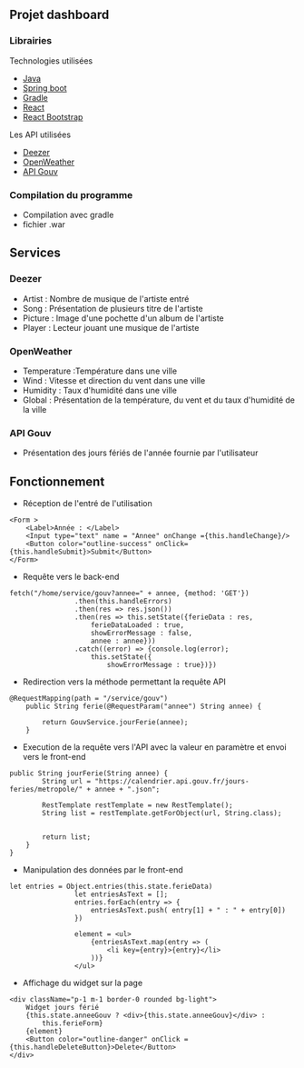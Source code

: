 ## Projet dashboard

### Librairies

Technologies utilisées

- [Java](https://fr.wikipedia.org/wiki/Java_\(technique\))
- [Spring boot](https://spring.io/projects/spring-boot)
- [Gradle](https://gradle.org)
- [React](https://fr.reactjs.org/)
- [React Bootstrap](https://react-bootstrap.github.io/getting-started/introduction)

Les API utilisées
- [Deezer](https://developers.deezer.com/api)
- [OpenWeather](https://openweathermap.org/api)
- [API Gouv](https://api.gouv.fr/les-api/jours-feries)


### Compilation du programme

- Compilation avec gradle
- fichier .war

## Services

### Deezer

- Artist : Nombre de musique de l'artiste entré
- Song : Présentation de plusieurs titre de l'artiste
- Picture : Image d'une pochette d'un album de l'artiste
- Player : Lecteur jouant une musique de l'artiste

### OpenWeather

- Temperature :Température dans une ville
- Wind : Vitesse et direction du vent dans une ville
- Humidity : Taux d'humidité dans une ville
- Global : Présentation de la température, du vent et du taux d'humidité de la ville 

### API Gouv

- Présentation des jours fériés de l'année fournie par l'utilisateur

## Fonctionnement

- Réception de l'entré de l'utilisation
```
<Form >
    <Label>Année : </Label>
    <Input type="text" name = "Annee" onChange ={this.handleChange}/>
    <Button color="outline-success" onClick={this.handleSubmit}>Submit</Button>
</Form>
```
- Requête vers le back-end
```
fetch("/home/service/gouv?annee=" + annee, {method: 'GET'})
                .then(this.handleErrors)
                .then(res => res.json())
                .then(res => this.setState({ferieData : res,
                    ferieDataLoaded : true,
                    showErrorMessage : false,
                    annee : annee}))
                .catch((error) => {console.log(error);
                    this.setState({
                        showErrorMessage : true})})
```
- Redirection vers la méthode permettant la requête API
```
@RequestMapping(path = "/service/gouv")
    public String ferie(@RequestParam("annee") String annee) {
        
        return GouvService.jourFerie(annee);
    }
```
- Execution de la requête vers l'API avec la valeur en paramètre et envoi vers le front-end
```
public String jourFerie(String annee) {
        String url = "https://calendrier.api.gouv.fr/jours-feries/metropole/" + annee + ".json";

        RestTemplate restTemplate = new RestTemplate();
        String list = restTemplate.getForObject(url, String.class);


        return list;
    }
}
```
- Manipulation des données par le front-end
```
let entries = Object.entries(this.state.ferieData)
                let entriesAsText = [];
                entries.forEach(entry => {
                    entriesAsText.push( entry[1] + " : " + entry[0])
                })

                element = <ul>
                    {entriesAsText.map(entry => (
                        <li key={entry}>{entry}</li>
                    ))}
                </ul>      
```
- Affichage du widget sur la page
```
<div className="p-1 m-1 border-0 rounded bg-light">
    Widget jours férié
    {this.state.anneeGouv ? <div>{this.state.anneeGouv}</div> :
        this.ferieForm}
    {element}
    <Button color="outline-danger" onClick = {this.handleDeleteButton}>Delete</Button>
</div>
```
